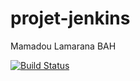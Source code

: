 # projet-jenkins
Mamadou Lamarana BAH

[![Build Status](http://ip10-0-26-3-c4tj63eqrfp08ueqn97g-8080.direct.docker.labs.eazytraining.fr/buildStatus/icon?job=applicationweb)](http://ip10-0-26-3-c4tj63eqrfp08ueqn97g-8080.direct.docker.labs.eazytraining.fr/job/applicationweb/)
